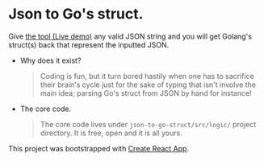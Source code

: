 # Json to Go's struct.

Give [the tool (Live demo)](https://charnnarong.github.io/json-to-go-struct/ "Json to go struct") any valid JSON string 
and you will get Golang's struct(s) back that represent the inputted JSON.

-   Why does it exist?
    >   Coding is fun, but it turn bored hastily when one has to sacrifice their brain's cycle just for the sake of typing
     that isn't involve the main idea; parsing Go's struct from JSON by hand for instance!
       
-  The core code.
    >   The core code lives under `json-to-go-struct/src/logic/` project directory. It is free, open and it is all yours. 


This project was bootstrapped with [Create React App](https://github.com/facebook/create-react-app).
